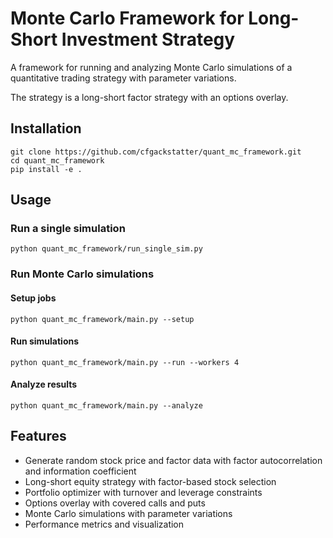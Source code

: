 # Monte Carlo Framework for Long-Short Investment Strategy

A framework for running and analyzing Monte Carlo simulations of a quantitative trading strategy with parameter variations.

The strategy is a long-short factor strategy with an options overlay.

## Installation
```
git clone https://github.com/cfgackstatter/quant_mc_framework.git
cd quant_mc_framework
pip install -e .
```

## Usage

### Run a single simulation
```python quant_mc_framework/run_single_sim.py```

### Run Monte Carlo simulations

#### Setup jobs
```python quant_mc_framework/main.py --setup```

#### Run simulations
```python quant_mc_framework/main.py --run --workers 4```

#### Analyze results
```python quant_mc_framework/main.py --analyze```

## Features

- Generate random stock price and factor data with factor autocorrelation and information coefficient
- Long-short equity strategy with factor-based stock selection
- Portfolio optimizer with turnover and leverage constraints
- Options overlay with covered calls and puts
- Monte Carlo simulations with parameter variations
- Performance metrics and visualization